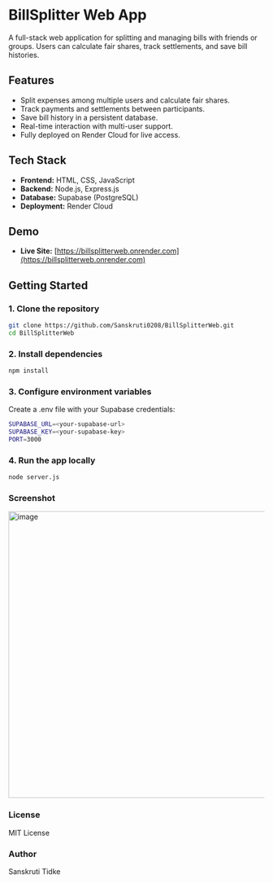 # BillSplitter Web App

A full-stack web application for splitting and managing bills with friends or groups. Users can calculate fair shares, track settlements, and save bill histories.

## Features
- Split expenses among multiple users and calculate fair shares.
- Track payments and settlements between participants.
- Save bill history in a persistent database.
- Real-time interaction with multi-user support.
- Fully deployed on Render Cloud for live access.

## Tech Stack
- **Frontend:** HTML, CSS, JavaScript
- **Backend:** Node.js, Express.js
- **Database:** Supabase (PostgreSQL)
- **Deployment:** Render Cloud

## Demo
- **Live Site:** [https://billsplitterweb.onrender.com](https://billsplitterweb.onrender.com)

## Getting Started

### 1. Clone the repository
```bash
git clone https://github.com/Sanskruti0208/BillSplitterWeb.git
cd BillSplitterWeb
```
### 2. Install dependencies
```bash
npm install
```
### 3. Configure environment variables
Create a .env file with your Supabase credentials:
```bash
SUPABASE_URL=<your-supabase-url>
SUPABASE_KEY=<your-supabase-key>
PORT=3000
```
### 4. Run the app locally
```bash
node server.js
```
### Screenshot
<img width="1223" height="563" alt="image" src="https://github.com/user-attachments/assets/e9280399-28f1-4098-9cb9-71684a4613a4" />

### License
MIT License

### Author
Sanskruti Tidke
